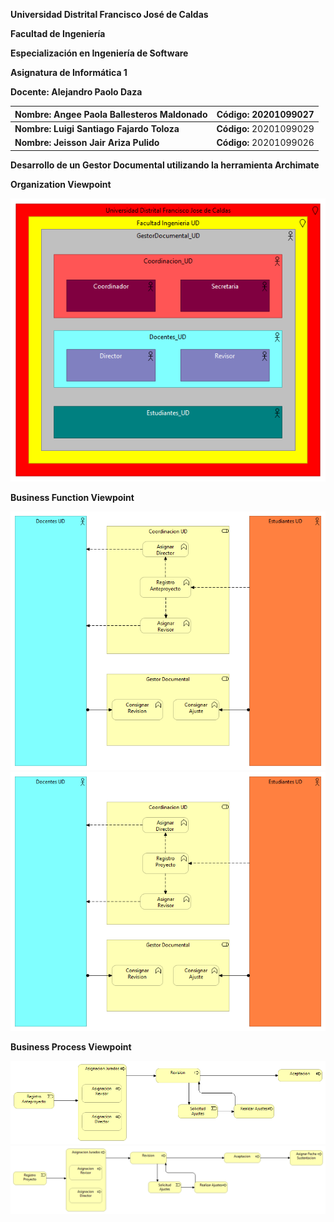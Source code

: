 **Universidad Distrital Francisco José de Caldas**

**Facultad de Ingeniería**

**Especialización en Ingeniería de Software**

**Asignatura de Informática 1**

**Docente: Alejandro Paolo Daza**

| **Nombre: Angee Paola Ballesteros Maldonado** | **Código: 20201099027** |
| --- | --- |
| **Nombre: Luigi Santiago Fajardo Toloza** | **Código:** 20201099029 |
| **Nombre: Jeisson Jair Ariza Pulido** | **Código:** 20201099026 |

**Desarrollo de un Gestor Documental utilizando la herramienta Archimate**


**Organization Viewpoint**

 ![Diagrama_Clases](https://raw.githubusercontent.com/lsfajardot/gestorDocumentalArchimate/master/GestorDocumental_Organization.png)
 
 **Business Function Viewpoint**
 
 ![Diagrama_Clases](https://raw.githubusercontent.com/lsfajardot/gestorDocumentalArchimate/master/Anteproyecto_BusinessFunction.png)
 ![Diagrama_Clases](https://raw.githubusercontent.com/lsfajardot/gestorDocumentalArchimate/master/Proyecto_BusinessFunction.png)

 **Business Process Viewpoint**
 
 ![Diagrama_Clases](https://raw.githubusercontent.com/lsfajardot/gestorDocumentalArchimate/master/Anteproyecto_BusinessProcess.png)
 ![Diagrama_Clases](https://raw.githubusercontent.com/lsfajardot/gestorDocumentalArchimate/master/Proyecto_BusinessProcess.png)
 
